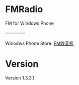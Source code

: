 FMRadio
=======

FM for Windows Phone

=======

Winodws Phone Store: [FM收音机](http://www.windowsphone.com/zh-cn/store/app/fm收音机/8428c9d7-546d-45ef-a122-acef3c54211a)

Version
=======
Version 1.3.3.1
